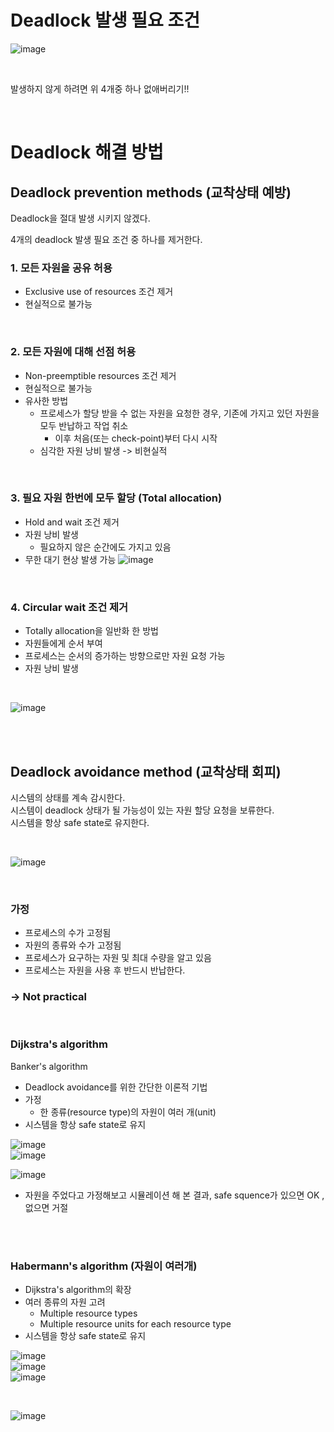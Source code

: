 # Deadlock 발생 필요 조건
![image](https://github.com/leesuuuuumm/Deep-CS-study_for_interview/assets/58407737/e200e69b-8f54-4469-b3b2-b41a067b218a)

</br>

발생하지 않게 하려면 위 4개중 하나 없애버리기!! 

</br>

# Deadlock 해결 방법
## Deadlock prevention methods (교착상태 예방)
Deadlock을 절대 발생 시키지 않겠다. </br>

4개의 deadlock 발생 필요 조건 중 하나를 제거한다. </br>

### 1. 모든 자원을 공유 허용
- Exclusive use of resources 조건 제거
- 현실적으로 불가능

</br>

### 2. 모든 자원에 대해 선점 허용
- Non-preemptible resources 조건 제거
- 현실적으로 불가능
- 유사한 방법
  - 프로세스가 할당 받을 수 없는 자원을 요청한 경우, 기존에 가지고 있던 자원을 모두 반납하고 작업 취소
    - 이후 처음(또는 check-point)부터 다시 시작
  - 심각한 자원 낭비 발생 -> 비현실적

</br>

### 3. 필요 자원 한번에 모두 할당 (Total allocation)
- Hold and wait 조건 제거
- 자원 낭비 발생
  -  필요하지 않은 순간에도 가지고 있음
- 무한 대기 현상 발생 가능
![image](https://github.com/leesuuuuumm/Deep-CS-study_for_interview/assets/58407737/ed32b954-dbfc-4376-9508-cea98d381ec2)


</br>

### 4. Circular wait 조건 제거
- Totally allocation을 일반화 한 방법
- 자원들에게 순서 부여
- 프로세스는 순서의 증가하는 방향으로만 자원 요청 가능
- 자원 낭비 발생

</br>

![image](https://github.com/leesuuuuumm/Deep-CS-study_for_interview/assets/58407737/ce12600b-92ee-4a2b-99e9-2ecd36453de6)

</br>
</br>


## Deadlock avoidance method (교착상태 회피)
시스템의 상태를 계속 감시한다. </br>
시스템이 deadlock 상태가 될 가능성이 있는 자원 할당 요청을 보류한다. </br>
시스템을 항상 safe state로 유지한다. </br>

</br>

![image](https://github.com/leesuuuuumm/Deep-CS-study_for_interview/assets/58407737/0fa2e296-d9e1-4d6f-b28e-3efc75868b96)


</br>

### 가정
- 프로세스의 수가 고정됨
- 자원의 종류와 수가 고정됨
- 프로세스가 요구하는 자원 및 최대 수량을 알고 있음
- 프로세스는 자원을 사용 후 반드시 반납한다.

### -> Not practical

</br>

### Dijkstra's algorithm
Banker's algorithm </br>
- Deadlock avoidance를 위한 간단한 이론적 기법
- 가정
  - 한 종류(resource type)의 자원이 여러 개(unit)
- 시스템을 항상 safe state로 유지

 
![image](https://github.com/leesuuuuumm/Deep-CS-study_for_interview/assets/58407737/fc01dc0b-5c6d-4f81-8042-0900aca40c33) </br>
![image](https://github.com/leesuuuuumm/Deep-CS-study_for_interview/assets/58407737/7538ea56-fcbd-45e4-9afd-0cb3a290b580)  </br>

![image](https://github.com/leesuuuuumm/Deep-CS-study_for_interview/assets/58407737/fe69c403-29fa-47e2-84ff-4cdf9218a0bc)  </br>

- 자원을 주었다고 가정해보고 시뮬레이션 해 본 결과, safe squence가 있으면 OK , 없으면 거절


</br>
</br>

### Habermann's algorithm (자원이 여러개)
- Dijkstra's algorithm의 확장
- 여러 종류의 자원 고려
  - Multiple resource types
  - Multiple resource units for each resource type
- 시스템을 항상 safe state로 유지

![image](https://github.com/leesuuuuumm/Deep-CS-study_for_interview/assets/58407737/eb26ff62-7576-49f7-a1c3-3cd86bea2154) </br>
![image](https://github.com/leesuuuuumm/Deep-CS-study_for_interview/assets/58407737/b6e08f98-f493-4f7d-a755-f9a0101f8094) </br>
![image](https://github.com/leesuuuuumm/Deep-CS-study_for_interview/assets/58407737/b8d6647b-70be-4574-aa1a-f056a6e377a3) </br>


</br>

![image](https://github.com/leesuuuuumm/Deep-CS-study_for_interview/assets/58407737/5beaad5d-4a10-459d-8b2b-0ad2721ae94d)

